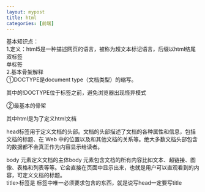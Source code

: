 ```yaml
---
layout: mypost
title: html
categories: [前端]
---
```

基本知识点：<br />
1.定义：html5是一种描述网页的语言，被称为超文本标记语言，后缀以html结尾<br />
双标签<html> </html> <br />
单标签<img><br />
2.基本骨架解释<br />
①DOCTYPE是document type（文档类型）的缩写。<br />
<!DOCTYPE html> 其中的!DOCTYPE位于标签<html>之前，避免浏览器出现怪异模式<br />
②最基本的骨架<html><head><body></body></head></html> <br />

其中html是为了定义html文档 <br />

head标签用于定义文档的头部。文档的头部描述了文档的各种属性和信息，包括文档的标题、在 Web 中的位置以及和其他文档的关系等。绝大多数文档头部包含的数据都不会真正作为内容显示给读者。 <br />

body 元素定义文档的主体body 元素包含文档的所有内容比如文本、超链接、图像、表格和列表等等。它会直接在页面中显示出来，也就是用户可以直观看到的内容，可定义文档的标题。<br /> title>标签是 <head>标签中唯一必须要求包含的东西，就是说写head一定要写title<title> 的增加有利于SEO优化它显示在浏览器窗口的标题栏或状态栏上,SEO是搜索引擎优化的英文缩写。通过对网站内容调整，满足搜索引擎的排名需求<br />

meta标签用来描述一个HTML网页文档的属性，关键词等，例如:charset="uf-8"是说当前使用的是 utf-8 编码格在开发中我们经常会看到 utf-8，或是 gbk ，这些都是编码格式,通常使用 utf-8 。<br />

在vscode中直接创建一个html为后缀的文件，直接英文! + enter回车键即可生成创建网页的主题部分<br />

<h1>一级标题</h1> <h6>六级标题</h6> 自动生成六级标签h$*6<br />
可以在标签中添加属性：align="left"/corner/right" eg: '<h1 align="corner">'一级标题</h1>




